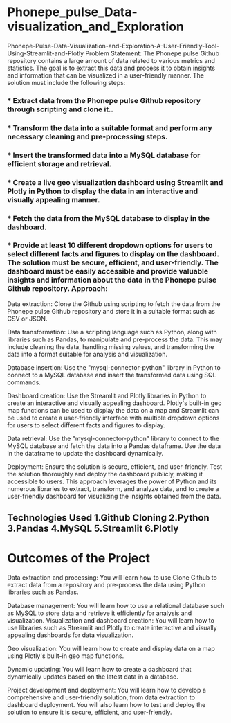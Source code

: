 # Phonepe_pulse_Data-visualization_and_Exploration
Phonepe-Pulse-Data-Visualization-and-Exploration-A-User-Friendly-Tool-Using-Streamlit-and-Plotly
Problem Statement: The Phonepe pulse Github repository contains a large amount of data related to various metrics and statistics. The goal is to extract this data and process it to obtain insights and information that can be visualized in a user-friendly manner. The solution must include the following steps:

### * Extract data from the Phonepe pulse Github repository through scripting and clone it..

### * Transform the data into a suitable format and perform any necessary cleaning and pre-processing steps.

### * Insert the transformed data into a MySQL database for efficient storage and retrieval.

### * Create a live geo visualization dashboard using Streamlit and Plotly in Python to display the data in an interactive and visually appealing manner.

### * Fetch the data from the MySQL database to display in the dashboard.

### * Provide at least 10 different dropdown options for users to select different facts and figures to display on the dashboard. The solution must be secure, efficient, and user-friendly. The dashboard must be easily accessible and provide valuable insights and information about the data in the Phonepe pulse Github repository. Approach:

Data extraction: Clone the Github using scripting to fetch the data from the Phonepe pulse Github repository and store it in a suitable format such as CSV or JSON.

Data transformation: Use a scripting language such as Python, along with libraries such as Pandas, to manipulate and pre-process the data. This may include cleaning the data, handling missing values, and transforming the data into a format suitable for analysis and visualization.

Database insertion: Use the "mysql-connector-python" library in Python to connect to a MySQL database and insert the transformed data using SQL commands.

Dashboard creation: Use the Streamlit and Plotly libraries in Python to create an interactive and visually appealing dashboard. Plotly's built-in geo map functions can be used to display the data on a map and Streamlit can be used to create a user-friendly interface with multiple dropdown options for users to select different facts and figures to display.

Data retrieval: Use the "mysql-connector-python" library to connect to the MySQL database and fetch the data into a Pandas dataframe. Use the data in the dataframe to update the dashboard dynamically.

Deployment: Ensure the solution is secure, efficient, and user-friendly. Test the solution thoroughly and deploy the dashboard publicly, making it accessible to users. This approach leverages the power of Python and its numerous libraries to extract, transform, and analyze data, and to create a user-friendly dashboard for visualizing the insights obtained from the data.

## Technologies Used 1.Github Cloning 2.Python 3.Pandas 4.MySQL 5.Streamlit 6.Plotly

# Outcomes of the Project

Data extraction and processing: You will learn how to use Clone Github to extract data from a repository and pre-process the data using Python libraries such as Pandas.

Database management: You will learn how to use a relational database such as MySQL to store data and retrieve it efficiently for analysis and visualization.
Visualization and dashboard creation: You will learn how to use libraries such as Streamlit and Plotly to create interactive and visually appealing dashboards for data visualization.

Geo visualization: You will learn how to create and display data on a map using Plotly's built-in geo map functions.

Dynamic updating: You will learn how to create a dashboard that dynamically updates based on the latest data in a database.

Project development and deployment: You will learn how to develop a comprehensive and user-friendly solution, from data extraction to dashboard deployment. You will also learn how to test and deploy the solution to ensure it is secure, efficient, and user-friendly.
